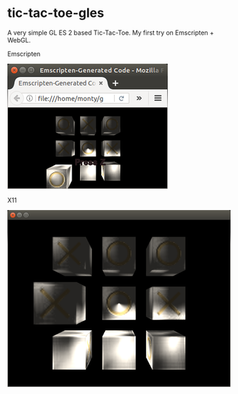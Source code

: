 # tic-tac-toe-gles

A very simple GL ES 2 based Tic-Tac-Toe. My first try on Emscripten + WebGL.

Emscripten

![ ](/screenshot_em.png?raw=true)

X11

![ ](/screenshot_x11.png?raw=true)
